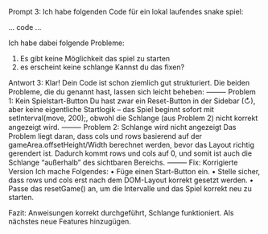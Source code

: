 Prompt 3:
Ich habe folgenden Code für ein lokal laufendes snake spiel:

...
code
...

Ich habe dabei folgende Probleme:
1. Es gibt keine Möglichkeit das spiel zu starten
2. es erscheint keine schlange
   Kannst du das fixen?


Antwort 3:
Klar! Dein Code ist schon ziemlich gut strukturiert. Die beiden Probleme, die du genannt hast, lassen sich leicht beheben:
⸻
Problem 1: Kein Spielstart-Button
Du hast zwar ein Reset-Button in der Sidebar (↻), aber keine eigentliche Startlogik – das Spiel beginnt sofort mit setInterval(move, 200);, obwohl die Schlange (aus Problem 2) nicht korrekt angezeigt wird.
⸻
Problem 2: Schlange wird nicht angezeigt
Das Problem liegt daran, dass cols und rows basierend auf der gameArea.offsetHeight/Width berechnet werden, bevor das Layout richtig gerendert ist. Dadurch kommt rows und cols auf 0, und somit ist auch die Schlange “außerhalb” des sichtbaren Bereichs.
⸻
Fix: Korrigierte Version
Ich mache Folgendes:
• Füge einen Start-Button ein.
• Stelle sicher, dass rows und cols erst nach dem DOM-Layout korrekt gesetzt werden.
• Passe das resetGame() an, um die Intervalle und das Spiel korrekt neu zu starten.


Fazit: Anweisungen korrekt durchgeführt, Schlange funktioniert. Als nächstes neue Features hinzugügen.